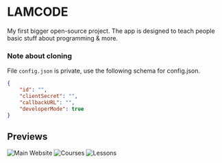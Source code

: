 # LAMCODE
My first bigger open-source project. The app is designed to teach people basic stuff about programming &amp; more.

### Note about cloning
File `config.json` is private, use the following schema for config.json.
```json
{
    "id": "",
    "clientSecret": "",
    "callbackURL": "",
    "developerMode": true
}
```

## Previews

![Main Website](https://user-images.githubusercontent.com/58445363/153083217-fe0bf96d-b764-41c5-9b50-f638e61cda4c.png)
![Courses](https://user-images.githubusercontent.com/58445363/153083224-675e4936-0be9-4372-96da-6583fbe828ea.png)
![Lessons](https://user-images.githubusercontent.com/58445363/153086306-e1ce26fa-2998-44b3-b8e0-a0e977d49e55.png)